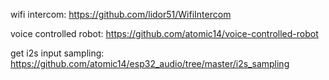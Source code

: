 wifi intercom:
https://github.com/lidor51/WifiIntercom

voice controlled robot:
https://github.com/atomic14/voice-controlled-robot

get i2s input sampling:
https://github.com/atomic14/esp32_audio/tree/master/i2s_sampling
